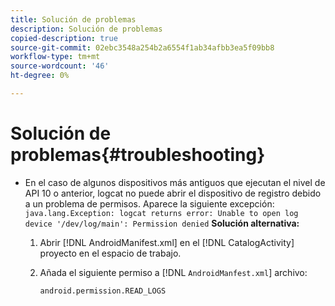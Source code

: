 ```yaml
---
title: Solución de problemas
description: Solución de problemas
copied-description: true
source-git-commit: 02ebc3548a254b2a6554f1ab34afbb3ea5f09bb8
workflow-type: tm+mt
source-wordcount: '46'
ht-degree: 0%

---
```


# Solución de problemas{#troubleshooting}

* En el caso de algunos dispositivos más antiguos que ejecutan el nivel de API 10 o anterior, logcat no puede abrir el dispositivo de registro debido a un problema de permisos. Aparece la siguiente excepción: `java.lang.Exception: logcat returns error: Unable to open log device '/dev/log/main': Permission denied` **Solución alternativa:**

   1. Abrir [!DNL AndroidManifest.xml] en el [!DNL CatalogActivity] proyecto en el espacio de trabajo.

   1. Añada el siguiente permiso a [!DNL `AndroidManfest.xml`] archivo:

      ```
      android.permission.READ_LOGS
      ```
